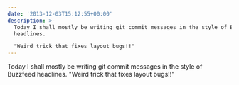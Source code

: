 ```yaml
---
date: '2013-12-03T15:12:55+00:00'
description: >-
  Today I shall mostly be writing git commit messages in the style of Buzzfeed
  headlines.

  "Weird trick that fixes layout bugs!!"
---
```

Today I shall mostly be writing git commit messages in the style of Buzzfeed headlines.
"Weird trick that fixes layout bugs!!"
